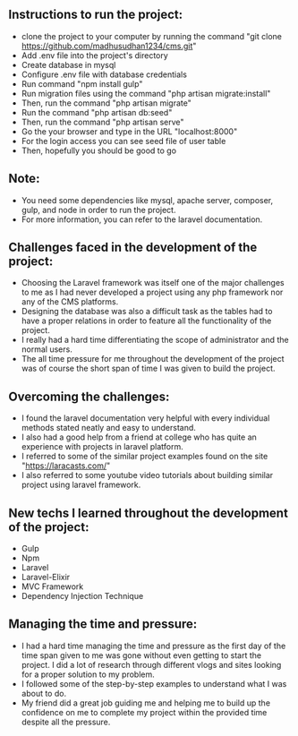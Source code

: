 ## Instructions to run the project:
   - clone the project to your computer by running the command "git clone https://github.com/madhusudhan1234/cms.git"
   - Add .env file into the project's directory
   - Create database in mysql
   - Configure .env file with database credentials
   - Run command "npm install gulp"
   - Run migration files using the command "php artisan migrate:install"
   - Then, run the command "php artisan migrate"
   - Run the command "php artisan db:seed"
   - Then, run the command "php artisan serve"
   - Go the your browser and type in the URL "localhost:8000"
   - For the login access you can see seed file of user table
   - Then, hopefully you should be good to go
   
   
## Note:
   - You need some dependencies like mysql, apache server, composer, gulp, and node in order to run the project.
   - For more information, you can refer to the laravel documentation.
   
   
## Challenges faced in the development of the project:
   - Choosing the Laravel framework was itself one of the major challenges to me as I had never developed a project using any php framework nor any of the CMS platforms.
   - Designing the database was also a difficult task as the tables had to have a proper relations in order to feature all the functionality of the project.
   - I really had a hard time differentiating the scope of administrator and the normal users.
   - The all time pressure for me throughout the development of the project was of course the short span of time I was given to build the project.


## Overcoming the challenges:
   - I found the laravel documentation very helpful with every individual methods stated neatly and easy to understand.
   - I also had a good help from a friend at college who has quite an experience with projects in laravel platform.
   - I referred to some of the similar project examples found on the site "https://laracasts.com/"
   - I also referred to some youtube video tutorials about building similar project using laravel framework.
   
   
## New techs I learned throughout the development of the project:
   - Gulp
   - Npm
   - Laravel
   - Laravel-Elixir
   - MVC Framework
   - Dependency Injection Technique 
   
   
## Managing the time and pressure:
   - I had a hard time managing the time and pressure as the first day of the time span given to me was gone without even getting to start the project. I did a lot of research through different vlogs and sites looking for  a proper solution to my problem.
   - I followed some of the step-by-step examples to understand what I was about to do.
   - My friend did a great job guiding me and helping me to build up the confidence on me to complete my project within the provided time despite all the pressure.